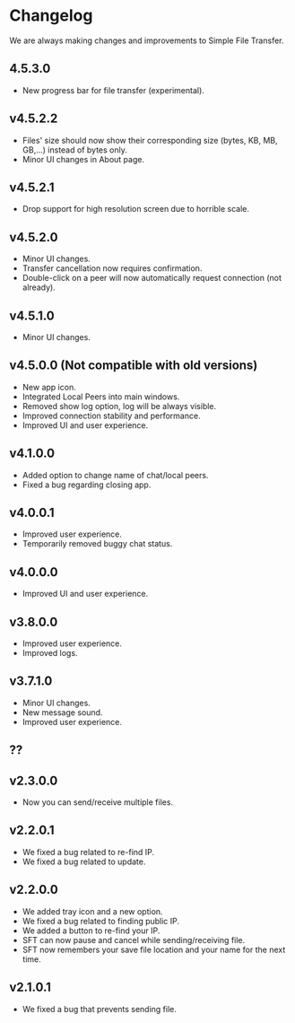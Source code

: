 # Changelog
We are always making changes and improvements to Simple File Transfer.

## 4.5.3.0
- New progress bar for file transfer (experimental).

## v4.5.2.2
- Files' size should now show their corresponding size (bytes, KB, MB, GB,...) instead of bytes only.
- Minor UI changes in About page.

## v4.5.2.1
- Drop support for high resolution screen due to horrible scale.

## v4.5.2.0
- Minor UI changes.
- Transfer cancellation now requires confirmation.
- Double-click on a peer will now automatically request connection (not already).

## v4.5.1.0
- Minor UI changes.
 
## v4.5.0.0 (Not compatible with old versions)
- New app icon.
- Integrated Local Peers into main windows.
- Removed show log option, log will be always visible.
- Improved connection stability and performance.
- Improved UI and user experience.

## v4.1.0.0
- Added option to change name of chat/local peers.
- Fixed a bug regarding closing app.

## v4.0.0.1
- Improved user experience.
- Temporarily removed buggy chat status.

## v4.0.0.0
- Improved UI and user experience.

## v3.8.0.0
- Improved user experience.
- Improved logs.

## v3.7.1.0
- Minor UI changes.
- New message sound.
- Improved user experience.

## ??

## v2.3.0.0
- Now you can send/receive multiple files.

## v2.2.0.1
- We fixed a bug related to re-find IP.
- We fixed a bug related to update.

## v2.2.0.0
- We added tray icon and a new option.
- We fixed a bug related to finding public IP.
- We added a button to re-find your IP.
- SFT can now pause and cancel while sending/receiving file.
- SFT now remembers your save file location and your name for the next time.

## v2.1.0.1
- We fixed a bug that prevents sending file.